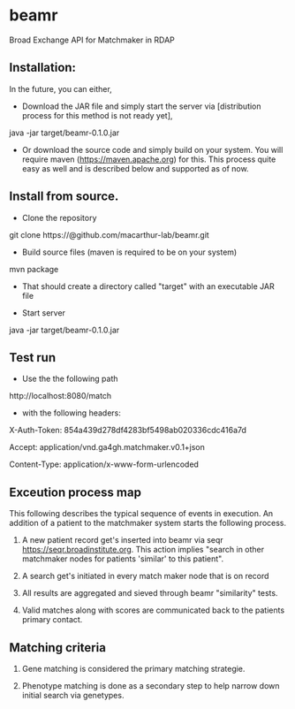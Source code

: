 # beamr
Broad Exchange API for Matchmaker in RDAP

## Installation:

In the future, you can either,

* Download the JAR file and simply start the server via [distribution process for this method is not ready yet],

java -jar target/beamr-0.1.0.jar

* Or download the source code and simply build on your system. You will require maven (https://maven.apache.org) for this. This process quite easy as well and is described below and supported as of now.


## Install from source.

* Clone the repository

git clone https://<username>@github.com/macarthur-lab/beamr.git

* Build source files (maven is required to be on your system)

mvn package

* That should create a directory called "target" with an executable JAR file

* Start server

java -jar target/beamr-0.1.0.jar


## Test run

* Use the the following path

http://localhost:8080/match

* with the following headers:

X-Auth-Token: 854a439d278df4283bf5498ab020336cdc416a7d

Accept: application/vnd.ga4gh.matchmaker.v0.1+json

Content-Type: application/x-www-form-urlencoded

## Exceution process map

This following describes the typical sequence of events in execution. An addition
of a patient to the matchmaker system starts the following process.

1. A new patient record get's inserted into beamr via seqr https://seqr.broadinstitute.org. This action implies "search in other matchmaker nodes for patients 'similar' to this patient".

2. A search get's initiated in every match maker node that is on record 

3. All results are aggregated and sieved through beamr "similarity" tests. 

4. Valid matches along with scores are communicated back to the patients primary contact.

## Matching criteria

1. Gene matching is considered the primary matching strategie.

2. Phenotype matching is done as a secondary step to help narrow down initial search via genetypes.
